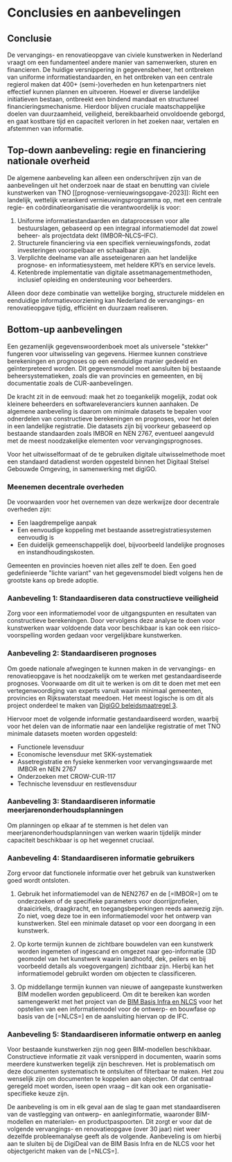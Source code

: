 # Conclusies en aanbevelingen


## Conclusie
De vervangings- en renovatieopgave van civiele kunstwerken in Nederland vraagt om een fundamenteel andere manier van samenwerken, sturen en financieren. De huidige versnippering in gegevensbeheer, het ontbreken van uniforme informatiestandaarden, en het ontbreken van een centrale regierol maken dat 400+ (semi-)overheden en hun ketenpartners niet effectief kunnen plannen en uitvoeren. Hoewel er diverse landelijke initiatieven bestaan, ontbreekt een bindend mandaat en structureel financieringsmechanisme. Hierdoor blijven cruciale maatschappelijke doelen van duurzaamheid, veiligheid, bereikbaarheid onvoldoende geborgd, en gaat kostbare tijd en capaciteit verloren in het zoeken naar, vertalen en afstemmen van informatie.

## Top-down aanbeveling: regie en financiering nationale overheid
De algemene aanbeveling kan alleen een onderschrijven zijn van de aanbevelingen uit het onderzoek naar de staat en benutting van civiele kunstwerken van TNO [[prognose-vernieuwingsopgave-2023]]: Richt een landelijk, wettelijk verankerd vernieuwingsprogramma op, met een centrale regie- en coördinatieorganisatie die verantwoordelijk is voor:

1. Uniforme informatiestandaarden en dataprocessen voor alle bestuurslagen, gebaseerd op een integraal informatiemodel dat zowel beheer- als projectdata dekt (IMBOR–NLCS–IFC).
2. Structurele financiering via een specifiek vernieuwingsfonds, zodat investeringen voorspelbaar en schaalbaar zijn.
3. Verplichte deelname van alle asseteigenaren aan het landelijke prognose- en informatiesysteem, met heldere KPI’s en service levels.
4. Ketenbrede implementatie van digitale assetmanagementmethoden, inclusief opleiding en ondersteuning voor beheerders.

Alleen door deze combinatie van wettelijke borging, structurele middelen en eenduidige informatievoorziening kan Nederland de vervangings- en renovatieopgave tijdig, efficiënt en duurzaam realiseren.



## Bottom-up aanbevelingen
Een gezamenlijk gegevenswoordenboek moet als universele "stekker" fungeren voor uitwisseling van gegevens. Hiermee kunnen constrieve berekeningen en prognoses op een eenduidige manier gedeeld en geïnterpreteerd worden. Dit gegevensmodel moet aansluiten bij bestaande beheersystematieken, zoals die van provincies en gemeenten, en bij documentatie zoals de CUR-aanbevelingen. 

De kracht zit in de eenvoud: maak het zo toegankelijk mogelijk, zodat ook kleinere beheerders en softwareleveranciers kunnen aanhaken. De algemene aanbeveling is daarom om minimale datasets te bepalen voor odnerdelen van constructieve berekeningen en prognoses, voor het delen in een landelijke registratie. Die datasets zijn bij voorkeur gebaseerd op bestaande standaarden zoals IMBOR en NEN 2767, eventueel aangevuld met de meest noodzakelijke elementen voor vervangingsprognoses. 

Voor het uitwisselformaat of de te gebruiken digitale uitwisselmethode moet een standaard datadienst worden opgesteld binnen het Digitaal Stelsel Gebouwde Omgeving, in samenwerking met digiGO.

### Meenemen decentrale overheden
De voorwaarden voor het overnemen van deze werkwijze door decentrale overheden zijn: 
* Een laagdrempelige aanpak
* Een eenvoudige koppeling met bestaande assetregistratiesystemen eenvoudig is 
* Een duidelijk gemeenschappelijk doel, bijvoorbeeld landelijke prognoses en instandhoudingskosten.

Gemeenten en provincies hoeven niet alles zelf te doen. Een goed gedefinieerde "lichte variant" van het gegevensmodel biedt volgens hen de grootste kans op brede adoptie. 

### Aanbeveling 1: Standaardiseren data constructieve veiligheid
Zorg voor een informatiemodel voor de uitgangspunten en resultaten van constructieve berekeningen. Door vervolgens deze analyse te doen voor kunstwerken waar voldoende data voor beschikbaar is kan ook een risico-voorspelling worden gedaan voor vergelijkbare kunstwerken.


### Aanbeveling 2: Standaardiseren prognoses 
Om goede nationale afwegingen te kunnen maken in de vervangings- en renovatieopgave is het noodzakelijk om te werken met gestandaardiseerde prognoses. Voorwaarde om dit uit te werken is om dit te doen met met een vertegenwoordiging van experts vanuit waarin minimaal gemeenten, provincies en Rijkswaterstaat meedoen. Het meest logische is om dit als project onderdeel te maken van [DigiGO beleidsmaatregel 3](#digigo-beleidsmaatregel-3).


Hiervoor moet de volgende informatie gestandaardiseerd worden, waarbij voor het delen van de informatie naar een landelijke registratie of met TNO minimale datasets moeten worden opgesteld:

* Functionele levensduur
* Economische levensduur met SKK-systematiek
* Assetregistratie en fysieke kenmerken voor vervangingswaarde met IMBOR en NEN 2767</b>
* Onderzoeken met CROW-CUR-117
* Technische levensduur en restlevensduur

### Aanbeveling 3: Standaardiseren informatie meerjarenonderhoudsplanningen
Om planningen op elkaar af te stemmen is het delen van meerjarenonderhoudsplanningen van werken waarin tijdelijk minder capaciteit beschikbaar is op het wegennet cruciaal. 


### Aanbeveling 4: Standaardiseren informatie gebruikers
Zorg ervoor dat functionele informatie over het gebruik van kunstwerken goed wordt ontsloten. 

1. Gebruik het informatiemodel van de NEN2767 en de [=IMBOR=] om te onderzoeken of de specifieke parameters voor doorrijprofielen, draaicirkels, draagkracht, en toegangsbeperkingen reeds aanwezig zijn. Zo niet, voeg deze toe in een informatiemodel voor het ontwerp van kunstwerken. Stel een minimale dataset op voor een doorgang in een kunstwerk.

2. Op korte termijn kunnen de zichtbare bouwdelen van een kunstwerk worden ingemeten of ingescand en omgezet naar geo-informatie (3D geomodel van het kunstwerk waarin landhoofd, dek, peilers en bij voorbeeld details als voegovergangen) zichtbaar zijn. Hierbij kan het informatiemodel gebruikt worden om objecten te classificeren. 

3. Op middellange termijn kunnen van nieuwe of aangepaste kunstwerken BIM modellen worden gepubliceerd. Om dit te bereiken kan worden samengewerkt met  het project van de <a href="#bim-basis-infra-en-nlcs">BIM Basis Infra en NLCS</a> voor het opstellen van een informatiemodel voor de ontwerp- en bouwfase op basis van de [=NLCS=] en de aansluiting hiervan op de IFC. 


### Aanbeveling 5: Standaardiseren informatie ontwerp en aanleg
Voor bestaande kunstwerken zijn nog geen BIM-modellen beschikbaar. Constructieve informatie zit vaak versnipperd in documenten, waarin soms meerdere kunstwerken tegelijk zijn beschreven. Het is problematisch om deze documenten systematisch te ontsluiten of filterbaar te maken. Het zou wenselijk zijn om documenten te koppelen aan objecten. Of dat centraal geregeld moet worden, iseen open vraag – dit kan ook een organisatie-specifieke keuze zijn.

De aanbeveling is om in elk geval aan de slag te gaan met standaardiseren van de vastlegging van ontwerp- en aanleginformatie, waaronder BIM-modellen en materialen- en productpaspoorten. Dit zorgt er voor dat de volgende vervangings- en renovatieopgave (over 30 jaar) niet weer dezelfde probleemanalyse geeft als de volgende. Aanbeveling is om hierbij aan te sluiten bij de DigiDeal van de BIM Basis Infra en de NLCS voor het objectgericht maken van de [=NLCS=].







